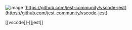 
![image](https://gyazo.com/4129c9799da4eb75a77dbb056218a390/thumb/1000)
[https://github.com/jest-community/vscode-jest](https://github.com/jest-community/vscode-jest)

[[vscode]]-[[jest]]

